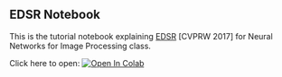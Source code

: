 ## EDSR Notebook
This is the tutorial notebook explaining  [EDSR](https://arxiv.org/abs/1707.02921) [CVPRW 2017] for Neural Networks for Image Processing class.

Click here to open: [![Open In Colab](https://colab.research.google.com/assets/colab-badge.svg)](https://colab.research.google.com/github/mbodenham/edsr-notebook/blob/main/EDSR.ipynb)
